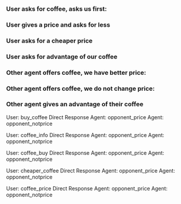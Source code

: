 ### User asks for coffee, asks us first:



### User gives a price and asks for less



### User asks for a cheaper price



### User asks for advantage of our coffee



### Other agent offers coffee, we have better price:



### Other agent offers coffee, we do not change price:



### Other agent gives an advantage of their coffee


User: buy_coffee
Direct Response
Agent: opponent_price
Agent: opponent_notprice

User: coffee_info
Direct Response
Agent: opponent_price
Agent: opponent_notprice

User: coffee_buy
Direct Response
Agent: opponent_price
Agent: opponent_notprice

User: cheaper_coffee
Direct Response
Agent: opponent_price
Agent: opponent_notprice

User: coffee_price
Direct Response
Agent: opponent_price
Agent: opponent_notprice
